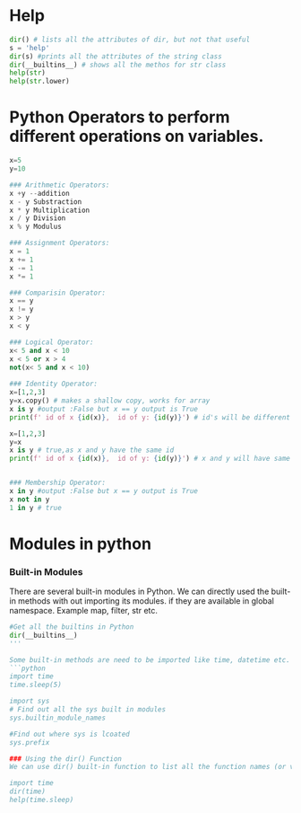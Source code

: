 
# Help
```python
dir() # lists all the attributes of dir, but not that useful
s = 'help'
dir(s) #prints all the attributes of the string class
dir(__builtins__) # shows all the methos for str class
help(str)
help(str.lower)  
```  

# Python Operators to perform different operations on variables.
```python
x=5
y=10

### Arithmetic Operators:
x +y --addition
x - y Substraction
x * y Multiplication
x / y Division
x % y Modulus

### Assignment Operators:
x = 1
x += 1
x -= 1
x *= 1

### Comparisin Operator:
x == y
x != y
x > y
x < y

### Logical Operator:
x< 5 and x < 10
x < 5 or x > 4
not(x< 5 and x < 10)
 
### Identity Operator:
x=[1,2,3]
y=x.copy() # makes a shallow copy, works for array
x is y #output :False but x == y output is True
print(f' id of x {id(x)},  id of y: {id(y)}') # id's will be different

x=[1,2,3]
y=x
x is y # true,as x and y have the same id
print(f' id of x {id(x)},  id of y: {id(y)}') # x and y will have same id's


### Membership Operator:
x in y #output :False but x == y output is True
x not in y
1 in y # true
```

# Modules in python

### Built-in Modules
There are several built-in modules in Python. We can directly used the built-in methods with out importing its modules.
if they are available in global namespace. Example map, filter, str etc.

```python
#Get all the builtins in Python
dir(__builtins__)
'''

Some built-in methods are need to be imported like time, datetime etc.
```python
import time
time.sleep(5)

import sys
# Find out all the sys built in modules
sys.builtin_module_names

#Find out where sys is lcoated
sys.prefix

### Using the dir() Function
We can use dir() built-in function to list all the function names (or variable names) in a module. 

import time
dir(time)
help(time.sleep)
```


